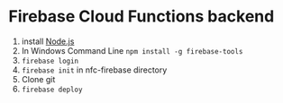 # Firebase Cloud Functions backend

1. install [Node.js](http://nodejs.org/) 
2. In Windows Command Line ```npm install -g firebase-tools```
3. ```firebase login```
4. ```firebase init``` in nfc-firebase directory
5. Clone git
6. ```firebase deploy```
